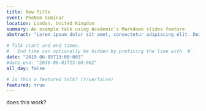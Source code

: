 ```yaml
---
title: New Title
event: PheNom Seminar
location: London, United Kingdom
summary: An example talk using Academic's Markdown slides feature.
abstract: "Lorem ipsum dolor sit amet, consectetur adipiscing elit. Duis posuere tellusac convallis placerat. Proin tincidunt magna sed ex sollicitudin condimentum. Sed ac faucibus dolor, scelerisque sollicitudin nisi. Cras purus urna, suscipit quis sapien eu, pulvinar tempor diam."

# Talk start and end times.
#   End time can optionally be hidden by prefixing the line with `#`.
date: "2019-06-05T13:00:00Z"
#date_end: "2030-06-01T15:00:00Z"
all_day: false

# Is this a featured talk? (true/false)
featured: true
---
```


does this work?